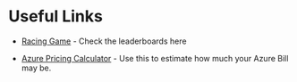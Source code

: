 # Useful Links

- [Racing Game](https://gabracing.azurewebsites.net/) - Check the leaderboards here

- [Azure Pricing Calculator](https://azure.microsoft.com/en-gb/pricing/calculator/) - Use this to estimate how much your Azure Bill may be.

